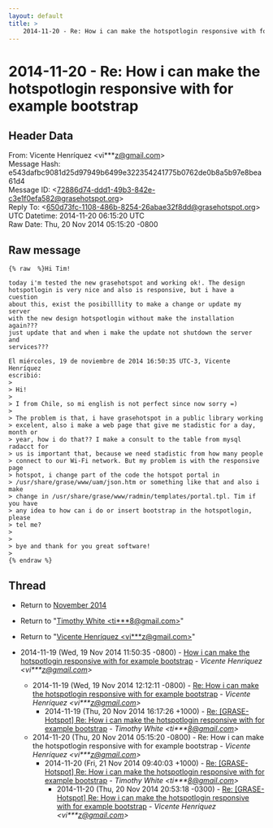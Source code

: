 ```yaml
---
layout: default
title: >
    2014-11-20 - Re: How i can make the hotspotlogin responsive with for example bootstrap
---
```


# 2014-11-20 - Re: How i can make the hotspotlogin responsive with for example bootstrap

## Header Data

From: Vicente Henríquez \<vi***z@gmail.com\><br>
Message Hash: e543dafbc9081d25d97949b6499e322354241775b0762de0b8a5b97e8bea61d4<br>
Message ID: \<72886d74-ddd1-49b3-842e-c3e1f0efa582@grasehotspot.org\><br>
Reply To: \<650d73fc-1108-486b-8254-26abae32f8dd@grasehotspot.org\><br>
UTC Datetime: 2014-11-20 06:15:20 UTC<br>
Raw Date: Thu, 20 Nov 2014 05:15:20 -0800<br>

## Raw message

```
{% raw  %}Hi Tim!

today i'm tested the new grasehotspot and working ok!. The design 
hotspotlogin is very nice and also is responsive, but i have a cuestion 
about this, exist the posibilllity to make a change or update my server 
with the new design hotspotlogin without make the installation again??? 
just update that and when i make the update not shutdown the server and 
services???

El miércoles, 19 de noviembre de 2014 16:50:35 UTC-3, Vicente Henríquez 
escribió:
>
> Hi!
>
> I from Chile, so mi english is not perfect since now sorry =)
>
> The problem is that, i have grasehotspot in a public library working 
> excelent, also i make a web page that give me stadistic for a day, month or 
> year, how i do that?? I make a consult to the table from mysql radacct for 
> us is important that, because we need stadistic from how many people 
> connect to our Wi-Fi network. But my problem is with the responsive page 
> hotspot, i change part of the code the hotspot portal in 
> /usr/share/grase/www/uam/json.htm or something like that and also i make 
> change in /usr/share/grase/www/radmin/templates/portal.tpl. Tim if you have 
> any idea to how can i do or insert bootstrap in the hotspotlogin, please 
> tel me?
>
>
> bye and thank for you great software!
>
{% endraw %}
```

## Thread

+ Return to [November 2014](/archive/2014/11)

+ Return to "[Timothy White <ti***8<span>@</span>gmail.com>](/authors/ti___8_at_gmail_com)"
+ Return to "[Vicente Henríquez <vi***z<span>@</span>gmail.com>](/authors/vi___z_at_gmail_com)"

+ 2014-11-19 (Wed, 19 Nov 2014 11:50:35 -0800) - [How i can make the hotspotlogin responsive with for example bootstrap](/archive/2014/11/5f5e76401a89d3abf53acbe91fa88fbbac92a5589c3d4cd960c408edb0f70c50) - _Vicente Henríquez \<vi***z@gmail.com\>_
  + 2014-11-19 (Wed, 19 Nov 2014 12:12:11 -0800) - [Re: How i can make the hotspotlogin responsive with for example bootstrap](/archive/2014/11/b73682c645d6c933683f7c06a345584e1e95e3c1e241c3c4293bb7c26f40da54) - _Vicente Henríquez \<vi***z@gmail.com\>_
    + 2014-11-19 (Thu, 20 Nov 2014 16:17:26 +1000) - [Re: [GRASE-Hotspot] Re: How i can make the hotspotlogin responsive with for example bootstrap](/archive/2014/11/9d7d019c1b6b4b61b7e8de14c8d12b6e3cb9caf299e9ecdae983178391072a86) - _Timothy White \<ti***8@gmail.com\>_
  + 2014-11-20 (Thu, 20 Nov 2014 05:15:20 -0800) - Re: How i can make the hotspotlogin responsive with for example bootstrap - _Vicente Henríquez \<vi***z@gmail.com\>_
    + 2014-11-20 (Fri, 21 Nov 2014 09:40:03 +1000) - [Re: [GRASE-Hotspot] Re: How i can make the hotspotlogin responsive with for example bootstrap](/archive/2014/11/15901cb3af46fc25b3bcd146c884eeb9bd109a6f46c118c2ee211c1b0c8156e2) - _Timothy White \<ti***8@gmail.com\>_
      + 2014-11-20 (Thu, 20 Nov 2014 20:53:18 -0300) - [Re: [GRASE-Hotspot] Re: How i can make the hotspotlogin responsive with for example bootstrap](/archive/2014/11/a7ec13f566b13b5fe9c15288d48057deab5b664185c4f1298d143b417c79259a) - _Vicente Henríquez \<vi***z@gmail.com\>_

